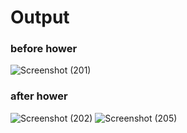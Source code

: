 # Output
### before hower
 ![Screenshot (201)](https://github.com/aradhanayada/PW-assignment1-solution/assets/103102710/589357c7-e8c8-4d8b-8510-fbef933e3f2b)
### after hower
![Screenshot (202)](https://github.com/aradhanayada/PW-assignment1-solution/assets/103102710/eba75da4-ba23-4c38-87dc-5502c7707a1f)
![Screenshot (205)](https://github.com/aradhanayada/PW-assignment1-solution/assets/103102710/3171d153-e149-4ed8-ac4e-871e129368e9)
